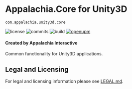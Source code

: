 # Appalachia.Core for Unity3D

`com.appalachia.unity3d.core`

![license](https://img.shields.io/github/license/AppalachiaInteractive/com.appalachia.unity3d.core?)
![commits](https://img.shields.io/github/commit-activity/m/AppalachiaInteractive/com.appalachia.unity3d.core?)
![build](https://img.shields.io/github/workflow/status/AppalachiaInteractive/com.appalachia.unity3d.core/CI)
[![openupm](https://img.shields.io/npm/v/com.appalachia.unity3d.core?label=openupm&registry_uri=https://package.openupm.com)](https://openupm.com/packages/com.appalachia.unity3d.core?/)

#### Created by Appalachia Interactive

Common functionality for Unity3D applications.

## Legal and Licensing
For legal and licensing information please see [LEGAL.md](./LEGAL.md).
